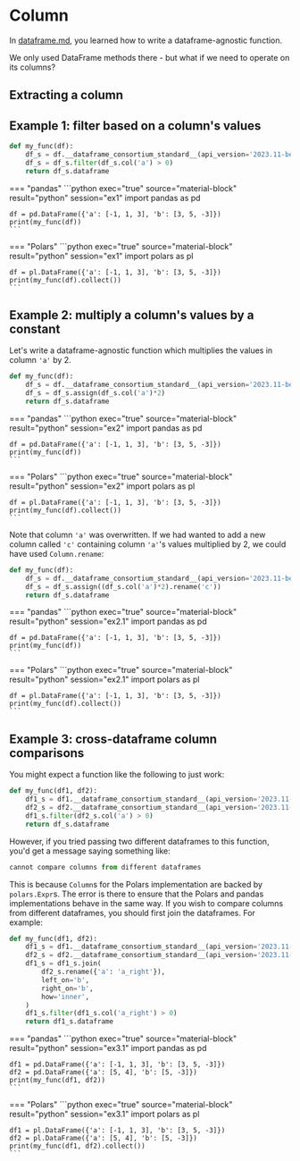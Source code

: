 # Column

In [dataframe.md](dataframe.md), you learned how to write a dataframe-agnostic function.

We only used DataFrame methods there - but what if we need to operate on its columns?

## Extracting a column


## Example 1: filter based on a column's values

```python exec="1" source="above" session="ex1"
def my_func(df):
    df_s = df.__dataframe_consortium_standard__(api_version='2023.11-beta')
    df_s = df_s.filter(df_s.col('a') > 0)
    return df_s.dataframe
```

=== "pandas"
    ```python exec="true" source="material-block" result="python" session="ex1"
    import pandas as pd

    df = pd.DataFrame({'a': [-1, 1, 3], 'b': [3, 5, -3]})
    print(my_func(df))
    ```

=== "Polars"
    ```python exec="true" source="material-block" result="python" session="ex1"
    import polars as pl

    df = pl.DataFrame({'a': [-1, 1, 3], 'b': [3, 5, -3]})
    print(my_func(df).collect())
    ```


## Example 2: multiply a column's values by a constant

Let's write a dataframe-agnostic function which multiplies the values in column
`'a'` by 2.

```python exec="1" source="above" session="ex2"
def my_func(df):
    df_s = df.__dataframe_consortium_standard__(api_version='2023.11-beta')
    df_s = df_s.assign(df_s.col('a')*2)
    return df_s.dataframe
```

=== "pandas"
    ```python exec="true" source="material-block" result="python" session="ex2"
    import pandas as pd

    df = pd.DataFrame({'a': [-1, 1, 3], 'b': [3, 5, -3]})
    print(my_func(df))
    ```

=== "Polars"
    ```python exec="true" source="material-block" result="python" session="ex2"
    import polars as pl

    df = pl.DataFrame({'a': [-1, 1, 3], 'b': [3, 5, -3]})
    print(my_func(df).collect())
    ```

Note that column `'a'` was overwritten. If we had wanted to add a new column called `'c'` containing column `'a'`'s
values multiplied by 2, we could have used `Column.rename`:

```python exec="1" source="above" session="ex2.1"
def my_func(df):
    df_s = df.__dataframe_consortium_standard__(api_version='2023.11-beta')
    df_s = df_s.assign((df_s.col('a')*2).rename('c'))
    return df_s.dataframe
```

=== "pandas"
    ```python exec="true" source="material-block" result="python" session="ex2.1"
    import pandas as pd

    df = pd.DataFrame({'a': [-1, 1, 3], 'b': [3, 5, -3]})
    print(my_func(df))
    ```

=== "Polars"
    ```python exec="true" source="material-block" result="python" session="ex2.1"
    import polars as pl

    df = pl.DataFrame({'a': [-1, 1, 3], 'b': [3, 5, -3]})
    print(my_func(df).collect())
    ```

## Example 3: cross-dataframe column comparisons

You might expect a function like the following to just work:

```python exec="1" source="above" session="ex3"
def my_func(df1, df2):
    df1_s = df1.__dataframe_consortium_standard__(api_version='2023.11-beta')
    df2_s = df2.__dataframe_consortium_standard__(api_version='2023.11-beta')
    df1_s.filter(df2_s.col('a') > 0)
    return df_s.dataframe
```

However, if you tried passing two different dataframes to this function, you'd get
a message saying something like:
```python
cannot compare columns from different dataframes
```

This is because `Column`s for the Polars implementation are backed by `polars.Expr`s.
The error is there to ensure that the Polars and pandas implementations behave in the same way.
If you wish to compare columns from different dataframes, you should first join the dataframes.
For example:
```python exec="1" source="above" session="ex3.1"
def my_func(df1, df2):
    df1_s = df1.__dataframe_consortium_standard__(api_version='2023.11-beta')
    df2_s = df2.__dataframe_consortium_standard__(api_version='2023.11-beta')
    df1_s = df1_s.join(
        df2_s.rename({'a': 'a_right'}),
        left_on='b',
        right_on='b',
        how='inner',
    )
    df1_s.filter(df1_s.col('a_right') > 0)
    return df1_s.dataframe
```

=== "pandas"
    ```python exec="true" source="material-block" result="python" session="ex3.1"
    import pandas as pd

    df1 = pd.DataFrame({'a': [-1, 1, 3], 'b': [3, 5, -3]})
    df2 = pd.DataFrame({'a': [5, 4], 'b': [5, -3]})
    print(my_func(df1, df2))
    ```

=== "Polars"
    ```python exec="true" source="material-block" result="python" session="ex3.1"
    import polars as pl

    df1 = pl.DataFrame({'a': [-1, 1, 3], 'b': [3, 5, -3]})
    df2 = pl.DataFrame({'a': [5, 4], 'b': [5, -3]})
    print(my_func(df1, df2).collect())
    ```
